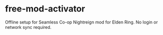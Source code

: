 # free-mod-activator
Offline setup for Seamless Co-op Nightreign mod for Elden Ring. No login or network sync required.
